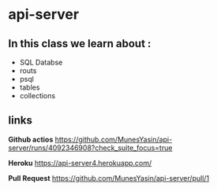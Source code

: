 # api-server

## In this class we learn about : 

* SQL Databse
* routs
* psql
* tables
* collections


## links 
**Github actios** https://github.com/MunesYasin/api-server/runs/4092346908?check_suite_focus=true

**Heroku** https://api-server4.herokuapp.com/ 

**Pull Request** https://github.com/MunesYasin/api-server/pull/1
